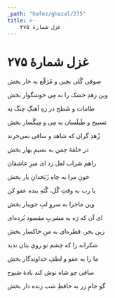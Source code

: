 ```yaml
---
_path: "hafez/ghazal/275"
title: >-
    غزل شمارهٔ ۲۷۵
---
```

# غزل شمارهٔ ۲۷۵

<div class="b" id="bn1"><div class="m1"><p>صوفی گُلی بچین و مُرَقَّع به خار بخش</p></div>
<div class="m2"><p>وین زهدِ خشک را به مِی خوشگوار بخش</p></div></div>
<div class="b" id="bn2"><div class="m1"><p>طامات و شَطح در رَهِ آهنگِ چنگ نِه</p></div>
<div class="m2"><p>تسبیح و طَیلَسان به مِی و مِیگُسار بخش</p></div></div>
<div class="b" id="bn3"><div class="m1"><p>زُهدِ گران که شاهد و ساقی نمی‌خرند</p></div>
<div class="m2"><p>در حلقهٔ چمن به نسیمِ بهار بخش</p></div></div>
<div class="b" id="bn4"><div class="m1"><p>راهم شراب لعل زد ای میرِ عاشقان</p></div>
<div class="m2"><p>خونِ مرا به چاهِ زَنَخدانِ یار بخش</p></div></div>
<div class="b" id="bn5"><div class="m1"><p>یا رب به وقتِ گُل، گُنَهِ بنده عفو کن</p></div>
<div class="m2"><p>وین ماجرا به سروِ لبِ جویبار بخش</p></div></div>
<div class="b" id="bn6"><div class="m1"><p>ای آن که رَه به مشربِ مقصود بُرده‌ای</p></div>
<div class="m2"><p>زین بحر، قطره‌ای به منِ خاکسار بخش</p></div></div>
<div class="b" id="bn7"><div class="m1"><p>شکرانه را که چشم تو رویِ بتان ندید</p></div>
<div class="m2"><p>ما را به عفو و لطفِ خداوندگار بخش</p></div></div>
<div class="b" id="bn8"><div class="m1"><p>ساقی چو شاه نوش کند بادهٔ صَبوح</p></div>
<div class="m2"><p>گو جامِ زر به حافظِ شب زنده دار بخش</p></div></div>
